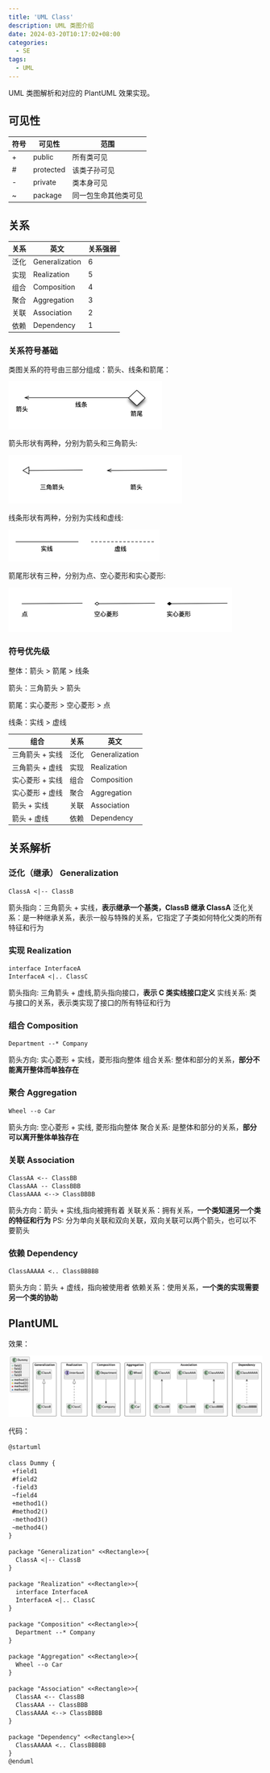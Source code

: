 ```yaml
---
title: 'UML Class'
description: UML 类图介绍
date: 2024-03-20T10:17:02+08:00
categories:
  - SE
tags:
  - UML
---
```


UML 类图解析和对应的 PlantUML 效果实现。

<!--more-->

## 可见性

| 符号 | 可见性    | 范围                 |
| ---- | --------- | -------------------- |
| +    | public    | 所有类可见           |
| #    | protected | 该类子孙可见         |
| -    | private   | 类本身可见           |
| ~    | package   | 同一包生命其他类可见 |

## 关系

| 关系 | 英文           | 关系强弱 |
| ---- | -------------- | -------- |
| 泛化 | Generalization | 6        |
| 实现 | Realization    | 5        |
| 组合 | Composition    | 4        |
| 聚合 | Aggregation    | 3        |
| 关联 | Association    | 2        |
| 依赖 | Dependency     | 1        |

### 关系符号基础

类图关系的符号由三部分组成：箭头、线条和箭尾：

![uml-class-relation](uml-class-relation.png)

箭头形状有两种，分别为箭头和三角箭头:

![uml-class-relation-arrow](uml-class-relation-arrow.png)

线条形状有两种，分别为实线和虚线:

![uml-class-relation-line](uml-class-relation-line.png)

箭尾形状有三种，分别为点、空心菱形和实心菱形:

![uml-class-relation-nock](uml-class-relation-nock.png)

### 符号优先级

整体：箭头 > 箭尾 > 线条

箭头：三角箭头 > 箭头

箭尾：实心菱形 > 空心菱形 > 点

线条：实线 > 虚线

| 组合            | 关系 | 英文           |
| --------------- | ---- | -------------- |
| 三角箭头 + 实线 | 泛化 | Generalization |
| 三角箭头 + 虚线 | 实现 | Realization    |
| 实心菱形 + 实线 | 组合 | Composition    |
| 实心菱形 + 虚线 | 聚合 | Aggregation    |
| 箭头 + 实线     | 关联 | Association    |
| 箭头 + 虚线     | 依赖 | Dependency     |

## 关系解析

### 泛化（继承） Generalization

```uml
ClassA <|-- ClassB
```

箭头指向：三角箭头 + 实线，**表示继承一个基类，ClassB 继承 ClassA**
泛化关系：是一种继承关系，表示一般与特殊的关系，它指定了子类如何特化父类的所有特征和行为

### 实现 Realization

```uml
interface InterfaceA
InterfaceA <|.. ClassC
```

箭头指向: 三角箭头 + 虚线,箭头指向接口，**表示 C 类实线接口定义**
实线关系: 类与接口的关系，表示类实现了接口的所有特征和行为

### 组合 Composition

```uml
Department --* Company
```

箭头方向: 实心菱形 + 实线，菱形指向整体
组合关系: 整体和部分的关系，**部分不能离开整体而单独存在**

### 聚合 Aggregation

```uml
Wheel --o Car
```

箭头方向: 空心菱形 + 实线, 菱形指向整体
聚合关系: 是整体和部分的关系，**部分可以离开整体单独存在**

### 关联 Association

```uml
ClassAA <-- ClassBB
ClassAAA -- ClassBBB
ClassAAAA <--> ClassBBBB
```

箭头方向：箭头 + 实线,指向被拥有着
关联关系：拥有关系，**一个类知道另一个类的特征和行为**
PS: 分为单向关联和双向关联，双向关联可以两个箭头，也可以不要箭头

### 依赖 Dependency

```uml
ClassAAAAA <.. ClassBBBBB
```

箭头方向：箭头 + 虚线，指向被使用者
依赖关系：使用关系，**一个类的实现需要另一个类的协助**

## PlantUML

效果：

![uml-class-plantuml](uml-class-plantuml.png)

代码：

```uml
@startuml

class Dummy {
 +field1
 #field2
 -field3
 ~field4
 +method1()
 #method2()
 -method3()
 ~method4()
}

package "Generalization" <<Rectangle>>{
  ClassA <|-- ClassB
}

package "Realization" <<Rectangle>>{
  interface InterfaceA
  InterfaceA <|.. ClassC
}

package "Composition" <<Rectangle>>{
  Department --* Company
}

package "Aggregation" <<Rectangle>>{
  Wheel --o Car
}

package "Association" <<Rectangle>>{
  ClassAA <-- ClassBB
  ClassAAA -- ClassBBB
  ClassAAAA <--> ClassBBBB
}

package "Dependency" <<Rectangle>>{
  ClassAAAAA <.. ClassBBBBB
}
@enduml
```
